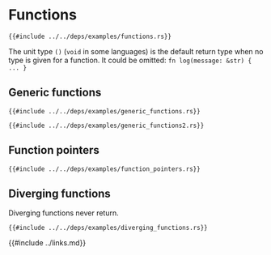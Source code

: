 # Functions

```rust,editable
{{#include ../../deps/examples/functions.rs}}
```

The unit type `()` (`void` in some languages) is the default return type when no type is given for a function.
It could be omitted: `fn log(message: &str) { ... }`

## Generic functions

```rust,editable
{{#include ../../deps/examples/generic_functions.rs}}
```

```rust,editable
{{#include ../../deps/examples/generic_functions2.rs}}
```

## Function pointers

```rust,editable
{{#include ../../deps/examples/function_pointers.rs}}
```

## Diverging functions

Diverging functions never return.

```rust,editable,should_panic
{{#include ../../deps/examples/diverging_functions.rs}}
```

{{#include ../links.md}}
